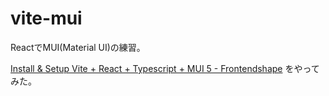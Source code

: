 # vite-mui

ReactでMUI(Material UI)の練習。

[Install &amp; Setup Vite + React + Typescript + MUI 5 - Frontendshape](https://frontendshape.com/post/install-setup-vite-react-typescript-mui-5)
をやってみた。
